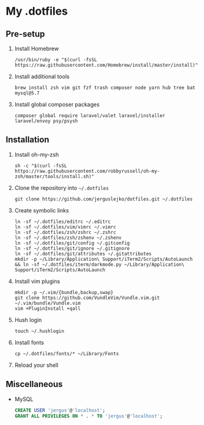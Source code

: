 # My .dotfiles

## Pre-setup

1. Install Homebrew

    ```shell
    /usr/bin/ruby -e "$(curl -fsSL https://raw.githubusercontent.com/Homebrew/install/master/install)"
    ```

1. Install additional tools

    ```shell
    brew install zsh vim git fzf trash composer node yarn hub tree bat mysql@5.7
    ```

1. Install global composer packages

    ```shell
    composer global require laravel/valet laravel/installer laravel/envoy psy/psysh
    ```

## Installation

1. Install oh-my-zsh

    ```shell
    sh -c "$(curl -fsSL https://raw.githubusercontent.com/robbyrussell/oh-my-zsh/master/tools/install.sh)"
    ```

1. Clone the repository into `~/.dotfiles`

    ```shell
    git clone https://github.com/jerguslejko/dotfiles.git ~/.dotfiles
    ```

1. Create symbolic links

    ```shell
    ln -sf ~/.dotfiles/editrc ~/.editrc
    ln -sf ~/.dotfiles/vim/vimrc ~/.vimrc
    ln -sf ~/.dotfiles/zsh/zshrc ~/.zshrc
    ln -sf ~/.dotfiles/zsh/zshenv ~/.zshenv
    ln -sf ~/.dotfiles/git/config ~/.gitconfig
    ln -sf ~/.dotfiles/git/ignore ~/.gitignore
    ln -sf ~/.dotfiles/git/attributes ~/.gitattributes
    mkdir -p ~/Library/Application\ Support/iTerm2/Scripts/AutoLaunch && ln -sf ~/.dotfiles/iterm/darkmode.py ~/Library/Application\ Support/iTerm2/Scripts/AutoLaunch
    ```

1. Install vim plugins

    ```shell
    mkdir -p ~/.vim/{bundle,backup,swap}
    git clone https://github.com/VundleVim/Vundle.vim.git ~/.vim/bundle/Vundle.vim
    vim +PluginInstall +qall
    ```

1. Hush login

    ```shell
    touch ~/.hushlogin
    ```

1. Install fonts

    ```shell
    cp ~/.dotfiles/fonts/* ~/Library/Fonts
    ```

1. Reload your shell

## Miscellaneous

* MySQL

    ```sql
    CREATE USER 'jergus'@'localhost';
    GRANT ALL PRIVILEGES ON * . * TO 'jergus'@'localhost';
    ```
